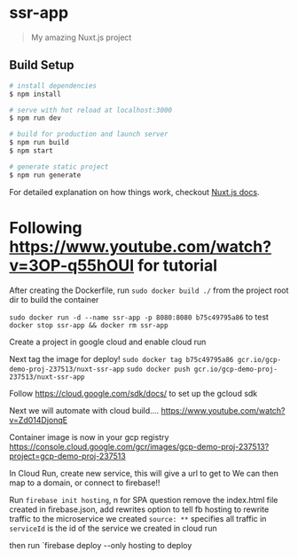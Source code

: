 # ssr-app

> My amazing Nuxt.js project

## Build Setup

``` bash
# install dependencies
$ npm install

# serve with hot reload at localhost:3000
$ npm run dev

# build for production and launch server
$ npm run build
$ npm start

# generate static project
$ npm run generate
```

For detailed explanation on how things work, checkout [Nuxt.js docs](https://nuxtjs.org).

# Following https://www.youtube.com/watch?v=3OP-q55hOUI for tutorial
After creating the Dockerfile, run `sudo docker build ./` from the project root dir to build the container

`sudo docker run -d --name ssr-app -p 8080:8080 b75c49795a86` to test
`docker stop ssr-app && docker rm ssr-app`

Create a project in google cloud and enable cloud run

Next tag the image for deploy!
`sudo docker tag b75c49795a86 gcr.io/gcp-demo-proj-237513/nuxt-ssr-app`
`sudo docker push gcr.io/gcp-demo-proj-237513/nuxt-ssr-app`

Follow https://cloud.google.com/sdk/docs/ to set up the gcloud sdk

Next we will automate with cloud build.... https://www.youtube.com/watch?v=Zd014DjonqE

Container image is now in your gcp registry
https://console.cloud.google.com/gcr/images/gcp-demo-proj-237513?project=gcp-demo-proj-237513

In Cloud Run, create new service, this will give a url to get to
We can then map to a domain, or connect to firebase!!

Run `firebase init hosting`, n for SPA question
remove the index.html file created
in firebase.json, add rewrites option to tell fb hosting to rewrite traffic to the microservice we created
`source: **` specifies all traffic in
`serviceId` is the id of the service we created in cloud run

then run `firebase deploy --only hosting to deploy

